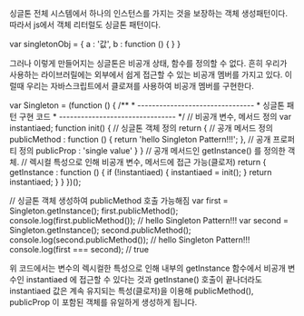 싱글톤
전체 시스템에서 하나의 인스턴스를 가지는 것을 보장하는 객체 생성패턴이다.
따라서 js에서 객체 리터럴도 싱글톤 패턴이다.


var singletonObj = { a : '값', b : function () { } }

그러나 이렇게 만들어지는 싱글톤은 비공개 상태, 함수를 정의할 수 없다. 흔히 우리가 사용하는 라이브러릴에는 외부에서 쉽게 접근할 수 있는 비공개 멤버를 가지고 있다. 이럴때 우리는 자바스크립트에서 클로져를 사용하여 비공개 멤버를 구현한다. 


var Singleton = (function () { /** * -------------------------------- * 싱글톤 패턴 구현 코드 * -------------------------------- */ // 비공개 변수, 메서드 정의 var instantiaed; function init() { // 싱글톤 객체 정의 return { // 공개 메서드 정의 publicMethod : function () { return 'hello Singleton Pattern!!!'; }, // 공개 프로퍼티 정의 publicProp : 'single value' } } // 공개 메서드인 getInstance() 를 정의한 객체. // 렉시컬 특성으로 인해 비공개 변수, 메서드에 접근 가능(클로저) return { getInstance : function () { if (!instantiaed) { instantiaed = init(); } return instantiaed; } } })();

// 싱글톤 객체 생성하여 publicMethod 호출 가능해짐 var first = Singleton.getInstance(); first.publicMethod(); console.log(first.publicMethod()); // hello Singleton Pattern!!! var second = Singleton.getInstance(); second.publicMethod(); console.log(second.publicMethod()); // hello Singleton Pattern!!! console.log(first === second); // true

위 코드에서는 변수의 렉시컬한 특성으로 인해 내부의 getInstance 함수에서 비공개 변수인 instantiaed 에 접근할 수 있다는 것과 getInstane() 호출이 끝나더라도 instantiaed 값은 계속 유지되는 특성(클로저)을 이용해 publicMethod(), publicProp 이 포함된 객체를 유일하게 생성하게 됩니다.